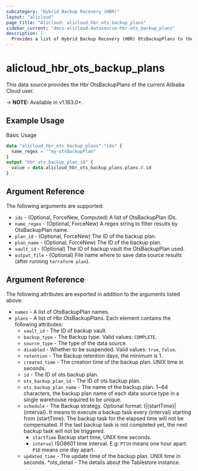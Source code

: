 ```yaml
---
subcategory: "Hybrid Backup Recovery (HBR)"
layout: "alicloud"
page_title: "Alicloud: alicloud_hbr_ots_backup_plans"
sidebar_current: "docs-alicloud-datasource-hbr-ots_backup_plans"
description: |-
  Provides a list of Hybrid Backup Recovery (HBR) OtsBackupPlans to the user.
---
```


# alicloud\_hbr\_ots\_backup\_plans

This data source provides the Hbr OtsBackupPlans of the current Alibaba Cloud user.

-> **NOTE:** Available in v1.163.0+.

## Example Usage

Basic Usage

```terraform
data "alicloud_hbr_ots_backup_plans" "ids" {
  name_regex = "^my-otsBackupPlan"
}
output "hbr_ots_backup_plan_id" {
  value = data.alicloud_hbr_ots_backup_plans.plans.0.id
}
```

## Argument Reference

The following arguments are supported:

* `ids` - (Optional, ForceNew, Computed)  A list of OtsBackupPlan IDs.
* `name_regex` - (Optional, ForceNew) A regex string to filter results by OtsBackupPlan name.
* `plan_id` - (Optional, ForceNew) The ID of the backup plan.
* `plan_name` - (Optional, ForceNew) The ID of the backup plan.
* `vault_id` - (Optional) The ID of backup vault the OtsBackupPlan used.
* `output_file` - (Optional) File name where to save data source results (after running `terraform plan`).

## Argument Reference

The following attributes are exported in addition to the arguments listed above:

* `names` - A list of OtsBackupPlan names.
* `plans` - A list of Hbr OtsBackupPlans. Each element contains the following attributes:
  * `vault_id` - The ID of backup vault.
  * `backup_type` - The Backup type. Valid values: `COMPLETE`.
  * `source_type` - The type of the data source.
  * `disabled` - Whether to be suspended. Valid values: `true`, `false`.
  * `retention` - The Backup retention days, the minimum is 1.
  * `created_time` - The creation time of the backup plan. UNIX time in seconds.
  * `id` - The ID of ots backup plan.
  * `ots_backup_plan_id` - The ID of ots backup plan.
  * `ots_backup_plan_name` - The name of the backup plan. 1~64 characters, the backup plan name of each data source type in a single warehouse required to be unique.
  * `schedule` - The Backup strategy. Optional format: I|{startTime}|{interval}. It means to execute a backup task every {interval} starting from {startTime}. The backup task for the elapsed time will not be compensated. If the last backup task is not completed yet, the next backup task will not be triggered.
    * `startTime` Backup start time, UNIX time seconds.
    * `interval` ISO8601 time interval. E.g: `PT1H` means one hour apart. `P1D` means one day apart.
  * `updated_time` - The update time of the backup plan. UNIX time in seconds.
  *ots_detail - The details about the Tablestore instance.


